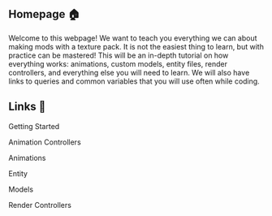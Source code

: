 ## Homepage 🏠

Welcome to this webpage! We want to teach you everything we can about making mods with a texture pack. It is not the easiest thing to learn, but with practice can be mastered! This will be an in-depth tutorial on how everything works: animations, custom models, entity files, render controllers, and everything else you will need to learn. We will also have links to queries and common variables that you will use often while coding.

## Links 🔗

Getting Started

Animation Controllers

Animations

Entity

Models

Render Controllers
